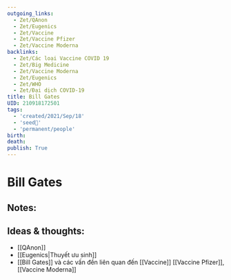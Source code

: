 ```yaml
---
outgoing_links:
  - Zet/QAnon
  - Zet/Eugenics
  - Zet/Vaccine
  - Zet/Vaccine Pfizer
  - Zet/Vaccine Moderna
backlinks:
  - Zet/Các loại Vaccine COVID 19
  - Zet/Big Medicine
  - Zet/Vaccine Moderna
  - Zet/Eugenics
  - Zet/WHO
  - Zet/Đại dịch COVID-19
title: Bill Gates
UID: 210918172501
tags:
  - 'created/2021/Sep/18'
  - 'seed🥜'
  - 'permanent/people'
birth: 
death: 
publish: True
---
```

# Bill Gates

## Notes:


## Ideas & thoughts:
- [[QAnon]]
- [[Eugenics|Thuyết ưu sinh]]
- [[Bill Gates]] và các vấn đền liên quan đến [[Vaccine]] [[Vaccine Pfizer]], [[Vaccine Moderna]]
